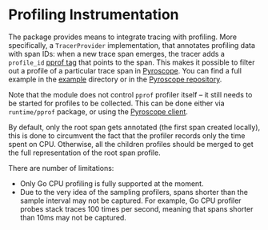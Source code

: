 # Profiling Instrumentation

The package provides means to integrate tracing with profiling. More specifically, a `TracerProvider` implementation,
that annotates profiling data with span IDs: when a new trace span emerges, the tracer adds a `profile_id` [pprof tag](https://github.com/google/pprof/blob/master/doc/README.md#tag-filtering)
that points to the span. This makes it possible to filter out a profile of a particular trace span in [Pyroscope](https://pyroscope.io).
You can find a full example in the [example](/example) directory or in the [Pyroscope repository](https://github.com/pyroscope-io/pyroscope/tree/main/examples/tracing).

Note that the module does not control `pprof` profiler itself – it still needs to be started for profiles to be
collected. This can be done either via `runtime/pprof` package, or using the [Pyroscope client](https://github.com/pyroscope-io/client).

By default, only the root span gets annotated (the first span created locally), this is done to circumvent the fact that
the profiler records only the time spent on CPU. Otherwise, all the children profiles should be merged to get the full
representation of the root span profile.

There are number of limitations:
 - Only Go CPU profiling is fully supported at the moment.
 - Due to the very idea of the sampling profilers, spans shorter than the sample interval may not be captured. For example, Go CPU profiler probes stack traces 100 times per second, meaning that spans shorter than 10ms may not be captured.
